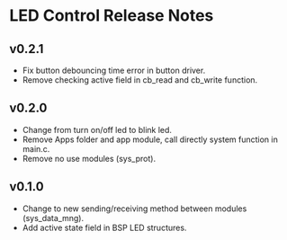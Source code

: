 # LED Control Release Notes

## **v0.2.1**

* Fix button debouncing time error in button driver.
* Remove checking active field in cb_read and cb_write function.

## **v0.2.0**

* Change from turn on/off led to blink led.
* Remove Apps folder and app module, call directly system function in main.c.
* Remove no use modules (sys_prot).

## **v0.1.0**

* Change to new sending/receiving method between modules (sys_data_mng).
* Add active state field in BSP LED structures.
